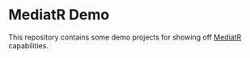 # MediatR Demo
This repository contains some demo projects for showing off [MediatR](https://github.com/jbogard/MediatR) capabilities.

